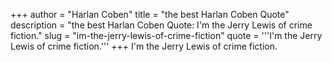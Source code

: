 +++
author = "Harlan Coben"
title = "the best Harlan Coben Quote"
description = "the best Harlan Coben Quote: I'm the Jerry Lewis of crime fiction."
slug = "im-the-jerry-lewis-of-crime-fiction"
quote = '''I'm the Jerry Lewis of crime fiction.'''
+++
I'm the Jerry Lewis of crime fiction.
